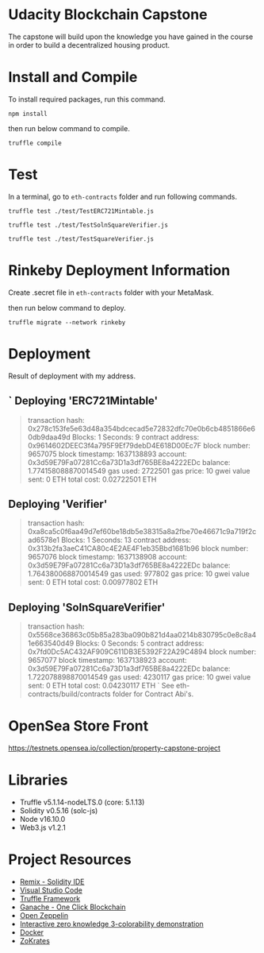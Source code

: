 # Udacity Blockchain Capstone

The capstone will build upon the knowledge you have gained in the course in order to build a decentralized housing product. 

# Install and Compile
To install required packages, run this command.

`npm install`

then run below command to compile.

`truffle compile`

# Test
In a terminal, go to `eth-contracts` folder and run following commands.

`truffle test ./test/TestERC721Mintable.js`

`truffle test ./test/TestSolnSquareVerifier.js`

`truffle test ./test/TestSquareVerifier.js`

# Rinkeby Deployment Information
Create .secret file in `eth-contracts` folder with your MetaMask.

then run below command to deploy.

`truffle migrate --network rinkeby`

# Deployment
Result of deployment with my address.

`
Deploying 'ERC721Mintable'
   --------------------------
   > transaction hash:    0x278c153fe5e63d48a354bdcecad5e72832dfc70e0b6cb4851866e60db9daa49d
   > Blocks: 1            Seconds: 9
   > contract address:    0x9614602DEEC3f4a795F9Ef79debD4E618D00Ec7F
   > block number:        9657075
   > block timestamp:     1637138893
   > account:             0x3d59E79Fa07281Cc6a73D1a3df765BE8a4222EDc
   > balance:             1.774158088870014549
   > gas used:            2722501
   > gas price:           10 gwei
   > value sent:          0 ETH
   > total cost:          0.02722501 ETH


   Deploying 'Verifier'
   --------------------
   > transaction hash:    0xa8ca5c0f6aa49d7ef60be18db5e38315a8a2fbe70e46671c9a719f2cad6578e1
   > Blocks: 1            Seconds: 13
   > contract address:    0x313b2fa3aeC41CA80c4E2AE4F1eb35Bbd1681b96
   > block number:        9657076
   > block timestamp:     1637138908
   > account:             0x3d59E79Fa07281Cc6a73D1a3df765BE8a4222EDc
   > balance:             1.764380068870014549
   > gas used:            977802
   > gas price:           10 gwei
   > value sent:          0 ETH
   > total cost:          0.00977802 ETH


   Deploying 'SolnSquareVerifier'
   ------------------------------
   > transaction hash:    0x5568ce36863c05b85a283ba090b821d4aa0214b830795c0e8c8a41e663540d49
   > Blocks: 0            Seconds: 5
   > contract address:    0x7fd0Dc5AC432AF909C611DB3E5392F22A29C4894
   > block number:        9657077
   > block timestamp:     1637138923
   > account:             0x3d59E79Fa07281Cc6a73D1a3df765BE8a4222EDc
   > balance:             1.722078898870014549
   > gas used:            4230117
   > gas price:           10 gwei
   > value sent:          0 ETH
   > total cost:          0.04230117 ETH
`
See eth-contracts/build/contracts folder for Contract Abi's.

# OpenSea Store Front
https://testnets.opensea.io/collection/property-capstone-project

# Libraries
* Truffle v5.1.14-nodeLTS.0 (core: 5.1.13)
* Solidity v0.5.16 (solc-js)
* Node v16.10.0
* Web3.js v1.2.1

# Project Resources

* [Remix - Solidity IDE](https://remix.ethereum.org/)
* [Visual Studio Code](https://code.visualstudio.com/)
* [Truffle Framework](https://truffleframework.com/)
* [Ganache - One Click Blockchain](https://truffleframework.com/ganache)
* [Open Zeppelin ](https://openzeppelin.org/)
* [Interactive zero knowledge 3-colorability demonstration](http://web.mit.edu/~ezyang/Public/graph/svg.html)
* [Docker](https://docs.docker.com/install/)
* [ZoKrates](https://github.com/Zokrates/ZoKrates)